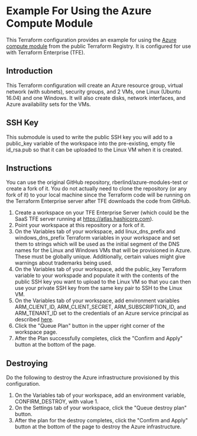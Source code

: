 # Example For Using the Azure Compute Module
This Terraform configuration provides an example for using the [Azure compute module](https://registry.terraform.io/modules/Azure/compute/azurerm/1.1.0) from the public Terraform Registry. It is configured for use with Terraform Enterprise (TFE).

## Introduction
This Terraform configuration will create an Azure resource group, virtual network (with subnets), security groups, and 2 VMs, one Linux (Ubuntu 16.04) and one Windows. It will also create disks, network interfaces, and Azure availability sets for the VMs.

## SSH Key
This submodule is used to write the public SSH key you will add to a public_key variable of the workspace into the pre-existing, empty file id_rsa.pub so that it can be uploaded to the Linux VM when it is created.

## Instructions
You can use the original GitHub repository, rberlind/azure-modules-test or create a fork of it. You do not actually need to clone the repository (or any fork of it) to your local machine since the Terraform code will be running on the Terraform Enterprise server after TFE downloads the code from GitHub.

1. Create a workspace on your TFE Enterprise Server (which could be the SaaS TFE server running at https://atlas.hashicorp.com).
1. Point your workspace at this repository or a fork of it.
1. On the Variables tab of your workspace, add linux_dns_prefix and windows_dns_prefix Terraform variables in your workspace and set them to strings which will be used as the initial segment of the DNS names for the Linux and Windows VMs that will be provisioned in Azure. These must be globally unique. Additionally, certain values might give warnings about trademarks being used.
1. On the Variables tab of your workspace, add the public_key Terraform variable to your workspade and populate it with the contents of the public SSH key you want to upload to the Linux VM so that you can then use your private SSH key from the same key pair to SSH to the Linux VM.
1. On the Variables tab of your workspace, add environment variables ARM_CLIENT_ID, ARM_CLIENT_SECRET, ARM_SUBSCRIPTION_ID, and ARM_TENANT_ID set to the  credentials of an Azure service principal as described [here](https://www.terraform.io/docs/providers/azurerm/authenticating_via_service_principal.html).
1. Click the "Queue Plan" button in the upper right corner of the workspace page.
1. After the Plan successfully completes, click the "Confirm and Apply" button at the bottom of the page.

## Destroying
Do the following to destroy the Azure infrastructure provisioned by this configuration.

1. On the Variables tab of your workspace, add an environment variable, CONFIRM_DESTROY, with value 1.
1. On the Settings tab of your workspace, click the "Queue destroy plan" button.
1. After the plan for the destroy completes, click the "Confirm and Apply" button at the bottom of the page to destroy the Azure infrastructure.
